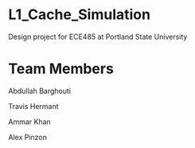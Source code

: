 # L1_Cache_Simulation

Design project for ECE485 at Portland State University

#	Team Members

Abdullah Barghouti

Travis Hermant

Ammar Khan

Alex Pinzon
